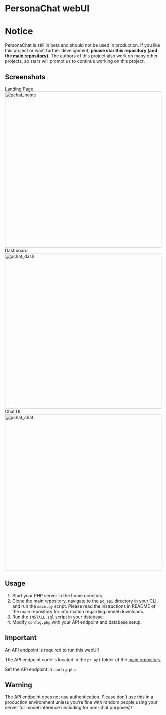 # PersonaChat webUI

# Notice
PersonaChat is still in beta and should not be used in production. If you like this project or want further development, **please star this repository (and the [main repository](https://github.com/personachat/PersonaChat)).** The authors of this project also work on many other projects, so stars will prompt us to continue working on this project.

## Screenshots

Landing Page
<img width="500" alt="pchat_home" src="https://github.com/personachat/webui/assets/76186054/a667bea5-1f16-4842-befe-f01039eb8bc1">
Dashboard
<img width="500" alt="pchat_dash" src="https://github.com/personachat/webui/assets/76186054/a189344d-735e-4616-922a-1199d5646bb4">
Chat UI
<img width="500" alt="pchat_chat" src="https://github.com/personachat/webui/assets/76186054/5f49584c-65ce-4c57-90c3-a6d16ff9fba5">

## Usage

1. Start your PHP server in the home directory
2. Clone the [main repository](https://github.com/personachat/PersonaChat), navigate to the `pc_api` directory in your CLI, and run the `main.py` script. Please read the instructions in README of the main repository for information regarding model downloads.
3. Run the `INSTALL.sql` script in your database.
4. Modify `config.php` with your API endpoint and database setup.

## Important

An API endpoint is required to run this webUI!

The API endpoint code is located in the `pc_api` folder of the [main repository](https://github.com/personachat/PersonaChat)

Set the API endpoint in `config.php`

## Warning

The API endpoint does not use authentication. Please don't use this in a production environment unless you're fine with random people using your server for model inference (including for non-chat purposes)!
